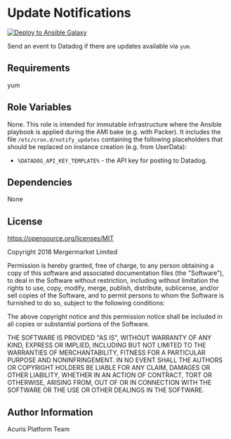 Update Notifications
=========

[![Deploy to Ansible Galaxy](https://github.com/mergermarket/ansible-role-update-notifications/actions/workflows/deploy.yml/badge.svg)](https://github.com/mergermarket/ansible-role-update-notifications/actions/workflows/deploy.yml)

Send an event to Datadog if there are updates available via `yum`.

Requirements
------------

yum

Role Variables
--------------

None. This role is intended for immutable infrastructure where the Ansible playbook is applied during the AMI bake (e.g. with Packer). It includes the file `/etc/cron.d/notify_updates` containing the following placeholders that should be replaced on instance creation (e.g. from UserData):

* `%DATADOG_API_KEY_TEMPLATE%` - the API key for posting to Datadog.

Dependencies
------------

None

License
-------

https://opensource.org/licenses/MIT

Copyright 2018 Mergermarket Limited

Permission is hereby granted, free of charge, to any person obtaining a copy of this software and associated documentation files (the "Software"), to deal in the Software without restriction, including without limitation the rights to use, copy, modify, merge, publish, distribute, sublicense, and/or sell copies of the Software, and to permit persons to whom the Software is furnished to do so, subject to the following conditions:

The above copyright notice and this permission notice shall be included in all copies or substantial portions of the Software.

THE SOFTWARE IS PROVIDED "AS IS", WITHOUT WARRANTY OF ANY KIND, EXPRESS OR IMPLIED, INCLUDING BUT NOT LIMITED TO THE WARRANTIES OF MERCHANTABILITY, FITNESS FOR A PARTICULAR PURPOSE AND NONINFRINGEMENT. IN NO EVENT SHALL THE AUTHORS OR COPYRIGHT HOLDERS BE LIABLE FOR ANY CLAIM, DAMAGES OR OTHER LIABILITY, WHETHER IN AN ACTION OF CONTRACT, TORT OR OTHERWISE, ARISING FROM, OUT OF OR IN CONNECTION WITH THE SOFTWARE OR THE USE OR OTHER DEALINGS IN THE SOFTWARE.

Author Information
------------------

Acuris Platform Team
